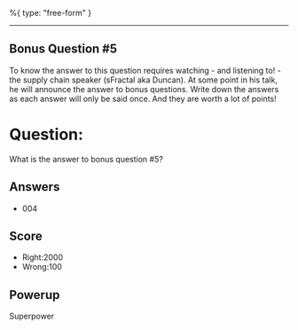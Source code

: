 %{
 type: "free-form"
}

---
## Bonus Question #5

To know the answer to this question requires
watching - and listening to! -
the supply chain speaker (sFractal aka Duncan).
At some point in his talk,
he will announce the answer to bonus questions.
Write down the answers as each answer will only be said once.
And they are worth a lot of points!

# Question:
What is the answer to bonus question #5?

## Answers
* 004

## Score
- Right:2000
- Wrong:100

## Powerup
Superpower
